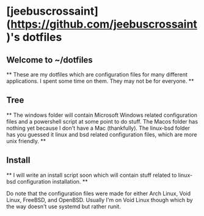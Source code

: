 # [jeebuscrossaint] (https://github.com/jeebuscrossaint)'s dotfiles

## Welcome to ~/dotfiles 

** These are my dotfiles which are configuration files for many different applications. I spent some time on them. They may not be for everyone. **

## Tree

** The windows folder will contain Microsoft Windows related configuration files and a powershell script at some point to do stuff. The Macos folder has nothing yet because I don't have a Mac (thankfully). The linux-bsd folder has you guessed it linux and bsd related configuration files, which are more unix friendly. **

## Install

** I will write an install script soon which will contain stuff related to linux-bsd configuration installation. **

Do note that the configuration files were made for either Arch Linux, Void Linux, FreeBSD, and OpenBSD. Usually I'm on Void Linux though which by the way doesn't use systemd but rather runit.
